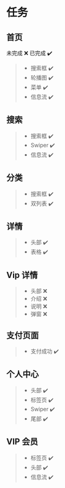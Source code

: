 # 任务

## 首页

未完成 ❌ 已完成 ✔️

> -   搜索框 ✔️
> -   轮播图 ✔️
> -   菜单 ✔️
> -   信息流 ✔️

## 搜索

> -   搜索框 ✔️
> -   Swiper ✔️
> -   信息流 ✔️

## 分类

> -   搜索框 ✔️
> -   双列表 ✔️

## 详情 

> -   头部 ✔️
> -   表格 ✔️

## Vip 详情

> -   头部 ❌
> -   介绍 ❌
> -   说明 ❌
> -   弹窗 ❌

## 支付页面

> -   支付成功 ✔️

## 个人中心

> -   头部 ✔️
> -   标签页 ✔️
> -   Swiper ✔️
> -   尾部 ✔️

## VIP 会员

> -   标签页 ✔️
> -   头部 ✔️
> -   信息流 ✔️
